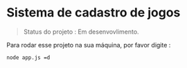 <h1>Sistema de cadastro de jogos</h1>

> Status do projeto : Em desenvovlimento.

Para rodar esse projeto na sua máquina, por favor digite :

````
node app.js =d
````
